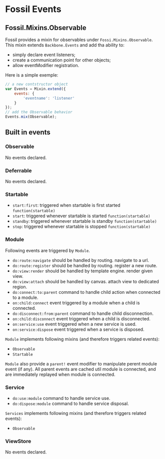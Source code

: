 Fossil Events
=============

Fossil.Mixins.Observable
--------------------

Fossil provides a mixin for observables under `Fossi.Mixins.Observable`.
This mixin extends `Backbone.Events` and add tha ability to:

* simply declare event listeners;
* create a communication point for other objects;
* allow eventModifier registration.

Here is a simple exemple:

``` javascript
// a new contstructor object
var Events = Mixin.extend({
    events: {
        'eventname': 'listener'
    }
});
// add the Observable behavior
Events.mix(Observable);
```

Built in events
---------------

### Observable

No events declared.

### Deferrable

No events declared.

### Startable

* `start:first`: triggered when startable is first started `function(startable)`
* `start`: triggered whenever startable is started `function(startable)`
* `standby`: triggered whenever startable is standby `function(startable)`
* `stop`: triggered whenever startable is stopped `function(startable)`

### Module

Following events are triggered by `Module`.

* `do:route:navigate` should be handled by routing. navigate to a url.
* `do:route:register` should be handled by routing. register a new route.
* `do:view:render` should be handled by template engine. render given view.
* `do:view:attach` should be handled by canvas. attach view to dedicated region.
* `do:connect:to:parent` command to handle child action when connected to a
  module.
* `on:child:connect` event triggered by a module when a child is connected.
* `do:disconnect:from:parent` command to handle child disconnection.
* `on:child:disconnect` event triggered when a child is disconnected.
* `on:service:use` event triggered when a new service is used.
* `on:service:dispose` event triggered when a service is disposed.

`Module` implements following mixins (and therefore triggers related events):

* `Observable`
* `Startable`

`Module` also provide a `parent!` event modifier to manipulate perent module
event (if any). All parent events are cached util module is connected, and are
immediately replayed when module is connected.

### Service

* `do:use:module` command to handle service use.
* `do:dispose:module` command to handle service disposal.

`Services` implements following mixins (and therefore triggers related events):

* `Observable`

### ViewStore

No events declared.

